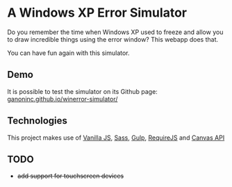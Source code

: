 # A Windows XP Error Simulator

Do you remember the time when Windows XP used to freeze and allow you to draw incredible things using the error window? This webapp does that.

You can have fun again with this simulator.

## Demo ##

It is possible to test the simulator on its Github page: [ganoninc.github.io/winerror-simulator/](https://ganoninc.github.io/winerror-simulator/)

## Technologies ##

This project makes use of [Vanilla JS](http://vanilla-js.com), [Sass](http://sass-lang.com), [Gulp](http://gulpjs.com), [RequireJS](http://requirejs.org) and [Canvas API](https://developer.mozilla.org/en-US/docs/Web/API/Canvas_API,)


## TODO ##

* ~~add support for touchscreen devices~~
